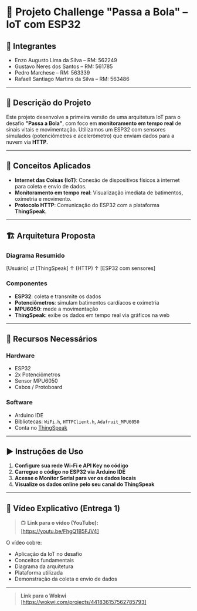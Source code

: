 # 🚀 Projeto Challenge "Passa a Bola" – IoT com ESP32

## 👥 Integrantes

- Enzo Augusto Lima da Silva – RM: 562249  
- Gustavo Neres dos Santos – RM: 561785  
- Pedro Marchese – RM: 563339  
- Rafaell Santiago Martins da Silva – RM: 563486  

---

## 🎯 Descrição do Projeto

Este projeto desenvolve a primeira versão de uma arquitetura IoT para o desafio **"Passa a Bola"**, com foco em **monitoramento em tempo real** de sinais vitais e movimentação. Utilizamos um ESP32 com sensores simulados (potenciômetros e acelerômetro) que enviam dados para a nuvem via **HTTP**. 

---

## 🧠 Conceitos Aplicados

- **Internet das Coisas (IoT)**: Conexão de dispositivos físicos à internet para coleta e envio de dados.
- **Monitoramento em tempo real**: Visualização imediata de batimentos, oximetria e movimento.
- **Protocolo HTTP**: Comunicação do ESP32 com a plataforma **ThingSpeak**.

---

## 🏗️ Arquitetura Proposta

### Diagrama Resumido

[Usuário] ⇄ [ThingSpeak]
↑
(HTTP)
↑
[ESP32 com sensores]

### Componentes

- **ESP32**: coleta e transmite os dados  
- **Potenciômetros**: simulam batimentos cardíacos e oximetria  
- **MPU6050**: mede a movimentação  
- **ThingSpeak**: exibe os dados em tempo real via gráficos na web  

---

## 🧰 Recursos Necessários

### Hardware
- ESP32  
- 2x Potenciômetros  
- Sensor MPU6050  
- Cabos / Protoboard  

### Software
- Arduino IDE  
- Bibliotecas: `WiFi.h`, `HTTPClient.h`, `Adafruit_MPU6050`  
- Conta no [ThingSpeak](https://thingspeak.com)

---

## ▶️ Instruções de Uso

1. **Configure sua rede Wi-Fi e API Key no código**  
2. **Carregue o código no ESP32 via Arduino IDE**  
3. **Acesse o Monitor Serial para ver os dados locais**  
4. **Visualize os dados online pelo seu canal do ThingSpeak**

---

## 🎥 Vídeo Explicativo (Entrega 1)

> 📺 **Link para o vídeo (YouTube):**  
> [https://youtu.be/FhgQ1B5FJV4]

O vídeo cobre:
- Aplicação da IoT no desafio
- Conceitos fundamentais
- Diagrama da arquitetura
- Plataforma utilizada
- Demonstração da coleta e envio de dados

---

> **Link para o Wokwi**
> [https://wokwi.com/projects/441836157562785793]
